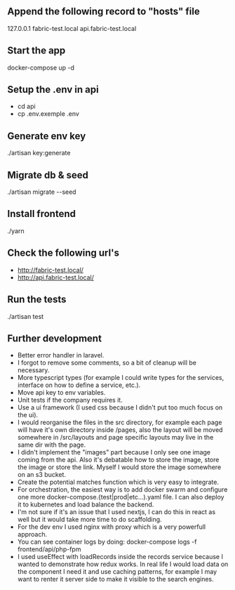 ## Append the following record to "hosts" file
127.0.0.1       fabric-test.local api.fabric-test.local

## Start the app
docker-compose up -d

## Setup the .env in api
- cd api
- cp .env.exemple .env

## Generate env key
./artisan key:generate

## Migrate db & seed
./artisan migrate --seed

## Install frontend
./yarn

## Check the following url's
- http://fabric-test.local/
- http://api.fabric-test.local/

## Run the tests
./artisan test

## Further development
- Better error handler in laravel.
- I forgot to remove some comments, so a bit of cleanup will be necessary.
- More typescript types (for example I could write types for the services, interface on how to define a service, etc.).
- Move api key to env variables.
- Unit tests if the company requires it.
- Use a ui framework (I used css because I didn't put too much focus on the ui).
- I would reorganise the files in the src directory, for example each page will have it's own directory inside /pages, also the layout will be moved somewhere in /src/layouts and page specific layouts may live in the same dir with the page.
- I didn't implement the "images" part because I only see one image coming from the api. Also it's debatable how to store the image, store the image or store the link. Myself I would store the image somewhere on an s3 bucket.
- Create the potential matches function which is very easy to integrate.
- For orchestration, the easiest way is to add docker swarm and configure one more docker-compose.{test|prod|etc...).yaml file. I can also deploy it to kubernetes and load balance the backend.
- I'm not sure if it's an issue that I used nextjs, I can do this in react as well but it would take more time to do scaffolding.
- For the dev env I used nginx with proxy which is a very powerfull approach.
- You can see container logs by doing: docker-compose logs -f frontend/api/php-fpm
- I used useEffect with loadRecords inside the records service because I wanted to demonstrate how redux works. In real life I would load data on the component I need it and use caching patterns, for example I may want to renter it server side to make it visible to the search engines.
